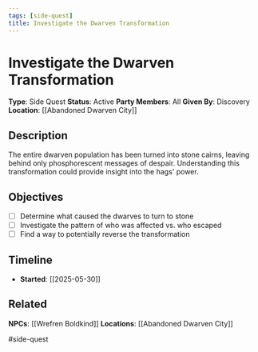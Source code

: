 ```yaml
---
tags: [side-quest]
title: Investigate the Dwarven Transformation
---
```


# Investigate the Dwarven Transformation

**Type**: Side Quest
**Status**: Active
**Party Members**: All
**Given By**: Discovery
**Location**: [[Abandoned Dwarven City]]

## Description

The entire dwarven population has been turned into stone cairns, leaving behind only phosphorescent messages of despair. Understanding this transformation could provide insight into the hags' power.

## Objectives

- [ ] Determine what caused the dwarves to turn to stone
- [ ] Investigate the pattern of who was affected vs. who escaped
- [ ] Find a way to potentially reverse the transformation

## Timeline

- **Started**: [[2025-05-30]]

## Related

**NPCs**: [[Wrefren Boldkind]]
**Locations**: [[Abandoned Dwarven City]]

#side-quest
